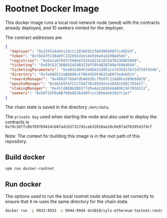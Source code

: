 # Rootnet Docker Image

This docker image runs a local root network node (seed) with the contracts
already deployed, and 10 seekers minted for the deployer.

The contract addresses are

```json
{
  "deployer": "0x25451A4de12dcCc2D166922fA938E900fCc4ED24",
  "token": "0xfAd47F21Ba0FC182691d1e14e916eA18208A45A9",
  "registries": "0xEa1a67093759de6f434182161815AfB33D9D30d6",
  "ticketing": "0xE9C62C36Bd5E4E4B322bfFB54B2B709eF6964E60",
  "ticketingParameters": "0x483a30dF2ddEA31d9E1ce7d35833bf2d759f4346",
  "directory": "0xfeEAD513aBAD98cE78645D5Fd625aE0f3ede6Dc5",
  "rewardsManager": "0x4002F76bA7db46b3Dc79507C11A08Fa389b9d6CB",
  "epochsManager": "0x161b5FA7CCCf8477Dc892941e303A159EC7D3e57",
  "stakingManager": "0x41Cd8EB92BD2f7d5eAa1202666AB9EC9F7058151",
  "seekers": "0x50f15F0a0B798b6E3A248Fccc26b6de636b7c3ef"
}
```

The chain state is saved in the directory `/mnt/data`.

The `private key` used when starting the node and also
used to deploy the contracts is
`0x79c3b7fc0b7697b9414cb87adcb37317d1cab32818ae18c0e97ad76395d1fdcf`

Note: The context for building this image is in the root path of
this repository.

## Build docker

```sh
npm run docker-rootnet
```

## Run docker

The options used to run the local rootnet node should be set correctly
to ensure that it re-uses the same directory for the chain state.

```sh
docker run -p 9933:9933 -p 9944:9944 dn3010/sylo-ethereum-testnet:rootnet --dev --unsafe-ws-external --unsafe-rpc-external --base-path=/mnt/data
```
